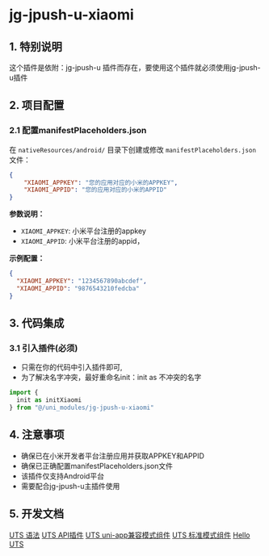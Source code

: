 # jg-jpush-u-xiaomi

## 1. 特别说明
这个插件是依附：jg-jpush-u 插件而存在，要使用这个插件就必须使用jg-jpush-u插件

## 2. 项目配置

### 2.1 配置manifestPlaceholders.json

在 `nativeResources/android/` 目录下创建或修改 `manifestPlaceholders.json` 文件：

```json
{
    "XIAOMI_APPKEY": "您的应用对应的小米的APPKEY",
    "XIAOMI_APPID": "您的应用对应的小米的APPID"
}
```

**参数说明：**
- `XIAOMI_APPKEY`: 小米平台注册的appkey
- `XIAOMI_APPID`: 小米平台注册的appid，

**示例配置：**
```json
{
  "XIAOMI_APPKEY": "1234567890abcdef",
  "XIAOMI_APPID": "9876543210fedcba"
}
```

## 3. 代码集成

### 3.1 引入插件(必须)

- 只需在你的代码中引入插件即可,
- 为了解决名字冲突，最好重命名init：init as 不冲突的名字

```typescript
import { 
  init as initXiaomi
} from "@/uni_modules/jg-jpush-u-xiaomi"
```

## 4. 注意事项

- 确保已在小米开发者平台注册应用并获取APPKEY和APPID
- 确保已正确配置manifestPlaceholders.json文件
- 该插件仅支持Android平台
- 需要配合jg-jpush-u主插件使用

## 5. 开发文档
[UTS 语法](https://uniapp.dcloud.net.cn/tutorial/syntax-uts.html)
[UTS API插件](https://uniapp.dcloud.net.cn/plugin/uts-plugin.html)
[UTS uni-app兼容模式组件](https://uniapp.dcloud.net.cn/plugin/uts-component.html)
[UTS 标准模式组件](https://doc.dcloud.net.cn/uni-app-x/plugin/uts-vue-component.html)
[Hello UTS](https://gitcode.net/dcloud/hello-uts)